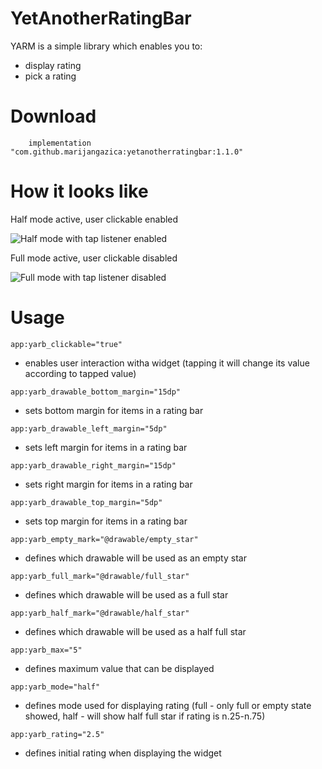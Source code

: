 # YetAnotherRatingBar

YARM is a simple library which enables you to:
  - display rating
  - pick a rating

# Download

`    implementation "com.github.marijangazica:yetanotherratingbar:1.1.0"`

# How it looks like

Half mode active, user clickable enabled

![Half mode with tap listener enabled](https://media.giphy.com/media/w6M2zRatPS9XTzgCus/giphy.gif)

Full mode active, user clickable disabled

![Full mode with tap listener disabled](https://media.giphy.com/media/9Y5iMueipJDf9kxmQZ/giphy.gif)



# Usage


`app:yarb_clickable="true"`
 - enables user interaction witha widget (tapping it will change its value according to tapped value)
 
`app:yarb_drawable_bottom_margin="15dp"`
 - sets bottom margin for items in a rating bar
  
`app:yarb_drawable_left_margin="5dp"`
 - sets left margin for items in a rating bar

`app:yarb_drawable_right_margin="15dp"`         
 - sets right margin for items in a rating bar

`app:yarb_drawable_top_margin="5dp"`        
 - sets top margin for items in a rating bar

`app:yarb_empty_mark="@drawable/empty_star"`
 - defines which drawable will be used as an empty star
 
`app:yarb_full_mark="@drawable/full_star"`      
 - defines which drawable will be used as a full star

`app:yarb_half_mark="@drawable/half_star"`     
 - defines which drawable will be used as a half full star

`app:yarb_max="5"`
 - defines maximum value that can be displayed

`app:yarb_mode="half"`
 - defines mode used for displaying rating (full - only full or empty state showed, half - will show half full star if rating is n.25-n.75)

`app:yarb_rating="2.5"`
 - defines initial rating when displaying the widget
